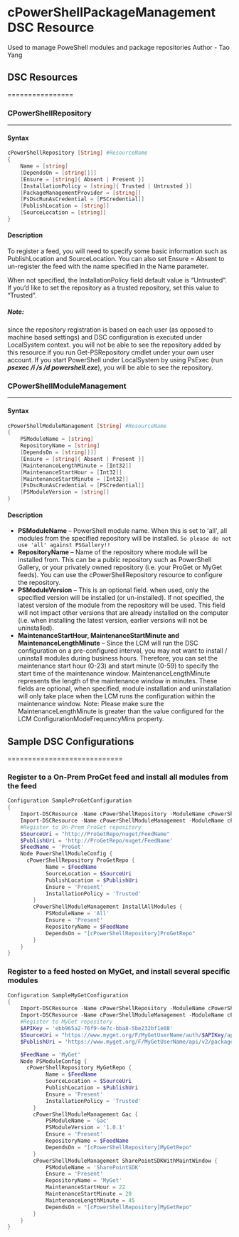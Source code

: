 # cPowerShellPackageManagement DSC Resource
Used to manage PoweShell modules and package repositories
Author - Tao Yang

## DSC Resources
================
### CPowerShellRepository
-------------------------
#### Syntax
```PowerShell
cPowerShellRepository [String] #ResourceName
{
    Name = [string]
    [DependsOn = [string[]]]
    [Ensure = [string]{ Absent | Present }]
    [InstallationPolicy = [string]{ Trusted | Untrusted }]
    [PackageManagementProvider = [string]]
    [PsDscRunAsCredential = [PSCredential]]
    [PublishLocation = [string]]
    [SourceLocation = [string]]
}
```
#### Description
To register a feed, you will need to specify some basic information such as PublishLocation and SourceLocation. You can also set Ensure = Absent to un-register the feed with the name specified in the Name parameter.

When not specified, the InstallationPolicy field default value is “Untrusted”. If you’d like to set the repository as a trusted repository, set this value to “Trusted”.
##### Note:
since the repository registration is based on each user (as opposed to machine based settings) and DSC configuration is executed under LocalSystem context. you will not be able to see the repository added by this resource if you run Get-PSRepository cmdlet under your own user account. If you start PowerShell under LocalSystem by using PsExec (run **_psexec /i /s /d powershell.exe_**), you will be able to see the repository.

### CPowerShellModuleManagement
-------------------------------
#### Syntax
```PowerShell
cPowerShellModuleManagement [String] #ResourceName
{
    PSModuleName = [string]
    RepositoryName = [string]
    [DependsOn = [string[]]]
    [Ensure = [string]{ Absent | Present }]
    [MaintenanceLengthMinute = [Int32]]
    [MaintenanceStartHour = [Int32]]
    [MaintenanceStartMinute = [Int32]]
    [PsDscRunAsCredential = [PSCredential]]
    [PSModuleVersion = [string]]
}
```
#### Description
* **PSModuleName** – PowerShell module name. When this is set to 'all', all modules from the specified repository will be installed. `So please do not use 'all' against PSGallery!!`
* **RepositoryName** – Name of the repository where module will be installed from. This can be a public repository such as PowerShell Gallery, or your privately owned repository (i.e. your ProGet or MyGet feeds). You can use the cPowerShellRepository resource to configure the repository.
* **PSModuleVersion** – This is an optional field. when used, only the specified version will be installed (or un-installed). If not specified, the latest version of the module from the repository will be used. This field will not impact other versions that are already installed on the computer (i.e. when installing the latest version, earlier versions will not be uninstalled).
* **MaintenanceStartHour, MaintenanceStartMinute and MaintenanceLengthMinute** – Since the LCM will run the DSC configuration on a pre-configured interval, you may not want to install / uninstall modules during business hours. Therefore, you can set the maintenance start hour (0-23) and start minute (0-59) to specify the start time of the maintenance window. MaintenanceLengthMinute represents the length of the maintenance window in minutes. These fields are optional, when specified, module installation and uninstallation will only take place when the LCM runs the configuration within the maintenance window. Note: Please make sure the MaintenanceLengthMinute is greater than the value configured for the LCM ConfigurationModeFrequencyMins property.

## Sample DSC Configurations
============================
### Register to a On-Prem ProGet feed and install all modules from the feed
```PowerShell
Configuration SampleProGetConfiguration
{
    Import-DSCResource -Name cPowerShellRepository -ModuleName cPowerShellPackageManagement
    Import-DSCResource -Name cPowerShellModuleManagement -ModuleName cPowerShellPackageManagement
    #Register to On-Prem ProGet repository
    $SourceUri = "http://ProGetRepo/nuget/FeedName"
    $PublishUri = 'http://ProGetRepo/nuget/FeedName'
    $FeedName = 'ProGet'
    Node PowerShellModuleConfig {
      cPowerShellRepository ProGetRepo {
            Name = $FeedName
            SourceLocation = $SourceUri
            PublishLocation = $PublishUri
            Ensure = 'Present'
            InstallationPolicy = 'Trusted'
        }
        cPowerShellModuleManagement InstallAllModules {
            PSModuleName = 'All'
            Ensure = 'Present'
            RepositoryName = $FeedName
            DependsOn = "[cPowerShellRepository]ProGetRepo"
        }
    }
}
```
### Register to a feed hosted on MyGet, and install several specific modules
```PowerShell
Configuration SampleMyGetConfiguration
{
    Import-DSCResource -Name cPowerShellRepository -ModuleName cPowerShellPackageManagement
    Import-DSCResource -Name cPowerShellModuleManagement -ModuleName cPowerShellPackageManagement
    #Register to MyGet repository
    $APIKey = 'ebb965a2-76f9-4e7c-bba8-5be232bf1e08'
    $SourceUri = "https://www.myget.org/F/MyGetUserName/auth/$APIKey/api/v2"
    $PublishUri = 'https://www.myget.org/F/MyGetUserName/api/v2/package'

    $FeedName = 'MyGet'
    Node PSModuleConfig {
      cPowerShellRepository MyGetRepo {
            Name = $FeedName
            SourceLocation = $SourceUri
            PublishLocation = $PublishUri
            Ensure = 'Present'
            InstallationPolicy = 'Trusted'
        }
        cPowerShellModuleManagement Gac {
            PSModuleName = 'Gac'
            PSModuleVersion = '1.0.1'
            Ensure = 'Present'
            RepositoryName = $FeedName
            DependsOn = "[cPowerShellRepository]MyGetRepo"
        }
        cPowerShellModuleManagement SharePointSDKWithMaintWindow {
            PSModuleName = 'SharePointSDK'
            Ensure = 'Present'
            RepositoryName = 'MyGet'
            MaintenanceStartHour = 22
            MaintenanceStartMinute = 20
            MaintenanceLengthMinute = 45
            DependsOn = "[cPowerShellRepository]MyGetRepo"
        }
    }
}
```